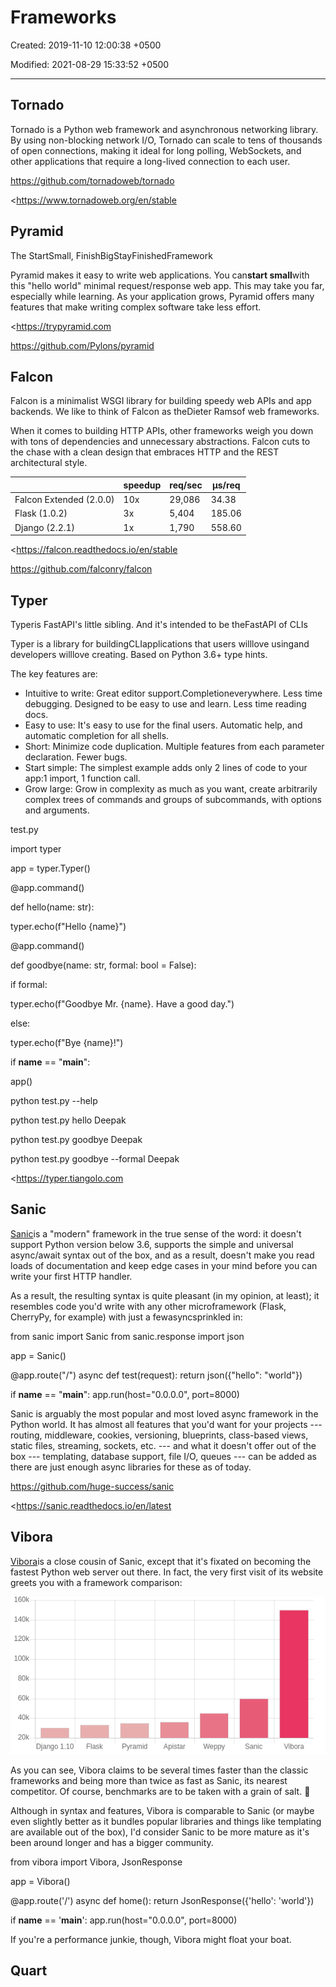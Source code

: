 # Frameworks

Created: 2019-11-10 12:00:38 +0500

Modified: 2021-08-29 15:33:52 +0500

---

## Tornado

Tornado is a Python web framework and asynchronous networking library. By using non-blocking network I/O, Tornado can scale to tens of thousands of open connections, making it ideal for long polling, WebSockets, and other applications that require a long-lived connection to each user.

<https://github.com/tornadoweb/tornado>

<https://www.tornadoweb.org/en/stable

## Pyramid

The StartSmall, FinishBigStayFinishedFramework

Pyramid makes it easy to write web applications. You can**start small**with this "hello world" minimal request/response web app. This may take you far, especially while learning. As your application grows, Pyramid offers many features that make writing complex software take less effort.

<https://trypyramid.com

<https://github.com/Pylons/pyramid>

## Falcon

Falcon is a minimalist WSGI library for building speedy web APIs and app backends. We like to think of Falcon as theDieter Ramsof web frameworks.

When it comes to building HTTP APIs, other frameworks weigh you down with tons of dependencies and unnecessary abstractions. Falcon cuts to the chase with a clean design that embraces HTTP and the REST architectural style.

|                        | **speedup** | **req/sec** | **μs/req** |
|-------------------------|-------------|-------------|------------|
| Falcon Extended (2.0.0) | 10x         | 29,086      | 34.38      |
| Flask (1.0.2)           | 3x          | 5,404       | 185.06     |
| Django (2.2.1)          | 1x          | 1,790       | 558.60     |

<https://falcon.readthedocs.io/en/stable

<https://github.com/falconry/falcon>

## Typer

Typeris FastAPI's little sibling. And it's intended to be theFastAPI of CLIs

Typer is a library for buildingCLIapplications that users willlove usingand developers willlove creating. Based on Python 3.6+ type hints.

The key features are:
-   Intuitive to write: Great editor support.Completioneverywhere. Less time debugging. Designed to be easy to use and learn. Less time reading docs.
-   Easy to use: It's easy to use for the final users. Automatic help, and automatic completion for all shells.
-   Short: Minimize code duplication. Multiple features from each parameter declaration. Fewer bugs.
-   Start simple: The simplest example adds only 2 lines of code to your app:1 import, 1 function call.
-   Grow large: Grow in complexity as much as you want, create arbitrarily complex trees of commands and groups of subcommands, with options and arguments.

test.py

import typer

app = typer.Typer()

@app.command()

def hello(name: str):

typer.echo(f"Hello {name}")

@app.command()

def goodbye(name: str, formal: bool = False):

if formal:

typer.echo(f"Goodbye Mr. {name}. Have a good day.")

else:

typer.echo(f"Bye {name}!")

if __name__ == "__main__":

app()

python test.py --help

python test.py hello Deepak

python test.py goodbye Deepak

python test.py goodbye --formal Deepak

<https://typer.tiangolo.com

## Sanic

[Sanic](https://sanicframework.org/)is a "modern" framework in the true sense of the word: it doesn't support Python version below 3.6, supports the simple and universal async/await syntax out of the box, and as a result, doesn't make you read loads of documentation and keep edge cases in your mind before you can write your first HTTP handler.

As a result, the resulting syntax is quite pleasant (in my opinion, at least); it resembles code you'd write with any other microframework (Flask, CherryPy, for example) with just a fewasyncsprinkled in:

from sanic import Sanic
from sanic.response import json

app = Sanic()

@app.route("/")
async def test(request):
return json({"hello": "world"})

if __name__ == "__main__":
app.run(host="0.0.0.0", port=8000)

Sanic is arguably the most popular and most loved async framework in the Python world. It has almost all features that you'd want for your projects --- routing, middleware, cookies, versioning, blueprints, class-based views, static files, streaming, sockets, etc. --- and what it doesn't offer out of the box --- templating, database support, file I/O, queues --- can be added as there are just enough async libraries for these as of today.

<https://github.com/huge-success/sanic>

<https://sanic.readthedocs.io/en/latest

## Vibora

[Vibora](https://vibora.io/)is a close cousin of Sanic, except that it's fixated on becoming the fastest Python web server out there. In fact, the very first visit of its website greets you with a framework comparison:

![vibora-perf](media/Frameworks-image1.png)

As you can see, Vibora claims to be several times faster than the classic frameworks and being more than twice as fast as Sanic, its nearest competitor. Of course, benchmarks are to be taken with a grain of salt. 🙂

Although in syntax and features, Vibora is comparable to Sanic (or maybe even slightly better as it bundles popular libraries and things like templating are available out of the box), I'd consider Sanic to be more mature as it's been around longer and has a bigger community.

from vibora import Vibora, JsonResponse

app = Vibora()

@app.route('/')
async def home():
return JsonResponse({'hello': 'world'})

if __name__ == '__main__':
app.run(host="0.0.0.0", port=8000)

If you're a performance junkie, though, Vibora might float your boat.

## Quart

